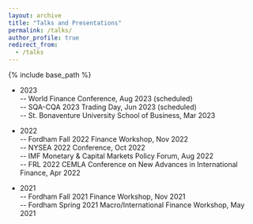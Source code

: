 ```yaml
---
layout: archive
title: "Talks and Presentations"
permalink: /talks/
author_profile: true
redirect_from:
  - /talks
---
```

{% include base_path %}

* 2023 <br>
-- World Finance Conference, Aug 2023 (scheduled) <br>
-- SQA-CQA 2023 Trading Day, Jun 2023 (scheduled) <br>
-- St. Bonaventure University School of Business, Mar 2023 <br>

* 2022 <br>
-- Fordham Fall 2022 Finance Workshop, Nov 2022 <br>
-- NYSEA 2022 Conference, Oct 2022 <br>
-- IMF Monetary & Capital Markets Policy Forum, Aug 2022 <br>
-- FRL 2022 CEMLA Conference on New Advances in International Finance, Apr 2022 <br>

* 2021 <br>
-- Fordham Fall 2021 Finance Workshop, Nov 2021 <br>
-- Fordham Spring 2021 Macro/International Finance Workshop, May 2021
